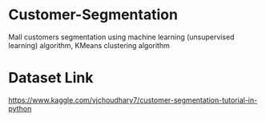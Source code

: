 # Customer-Segmentation
Mall customers segmentation using machine learning (unsupervised learning) algorithm, KMeans clustering algorithm

# Dataset Link
https://www.kaggle.com/vjchoudhary7/customer-segmentation-tutorial-in-python
